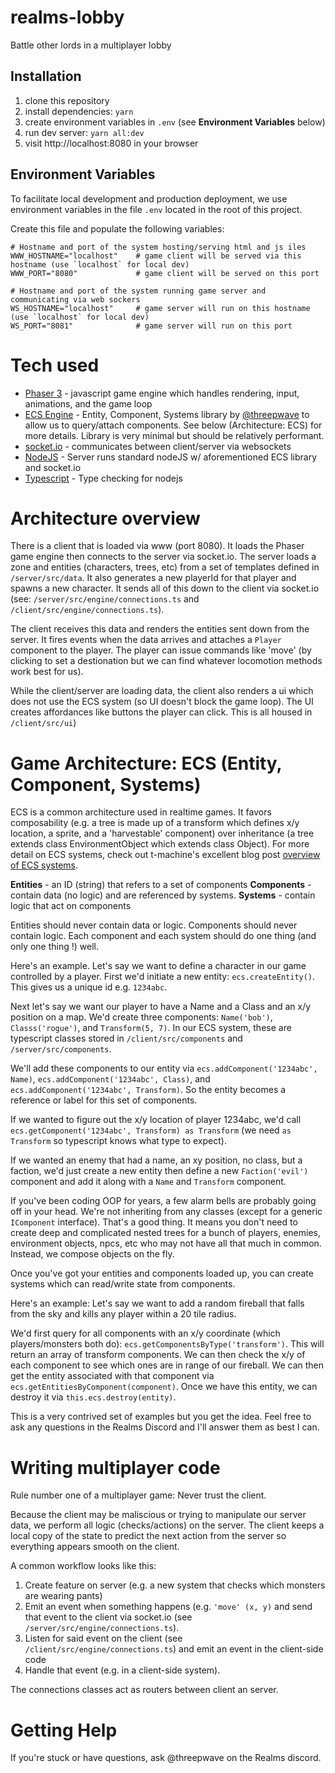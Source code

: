 # realms-lobby
Battle other lords in a multiplayer lobby

## Installation
1. clone this repository
2. install dependencies: `yarn`
3. create environment variables in `.env` (see **Environment Variables** below)
4. run dev server: `yarn all:dev`
5. visit http://localhost:8080 in your browser

## Environment Variables

To facilitate local development and production deployment, we use environment variables in the file `.env` located in the root of this project. 

Create this file and populate the following variables:
```
# Hostname and port of the system hosting/serving html and js iles
WWW_HOSTNAME="localhost"    # game client will be served via this hostname (use `localhost` for local dev)
WWW_PORT="8080"             # game client will be served on this port

# Hostname and port of the system running game server and communicating via web sockers
WS_HOSTNAME="localhost"     # game server will run on this hostname (use `localhost` for local dev)
WS_PORT="8081"              # game server will run on this port
```

# Tech used
* [Phaser 3](https://photonstorm.github.io/phaser3-docs/) - javascript game engine which handles rendering, input, animations, and the game loop
* [ECS Engine](http://t-machine.org/index.php/category/entity-systems/) - Entity, Component, Systems library by [@threepwave](https://twitter.com/threepwave) to allow us to query/attach components. See below (Architecture: ECS) for more details. Library is very minimal but should be relatively performant.    
* [socket.io](https://socket.io/) - communicates between client/server via websockets
* [NodeJS](https://nodejs.org/en/) - Server runs standard nodeJS w/ aforementioned ECS library and socket.io
* [Typescript](https://www.typescriptlang.org/) - Type checking for nodejs

# Architecture overview
There is a client that is loaded via www (port 8080). It loads the Phaser game engine then connects to the server via socket.io. The server loads a zone and entities (characters, trees, etc) from a set of templates defined in `/server/src/data`. It also generates a new playerId for that player and spawns a new character. It sends all of this down to the client via socket.io (see: `/server/src/engine/connections.ts` and `/client/src/engine/connections.ts`).

The client receives this data and renders the entities sent down from the server. It fires events when the data arrives and attaches a `Player` component to the player. The player can issue commands like 'move' (by clicking to set a destionation but we can find whatever locomotion methods work best for us).

While the client/server are loading data, the client also renders a ui which does not use the ECS system (so UI doesn't block the game loop). The UI creates affordances like buttons the player can click. This is all housed in `/client/src/ui`)

# Game Architecture: ECS (Entity, Component, Systems)

ECS is a common architecture used in realtime games. It favors composability (e.g. a tree is made up of a transform which defines x/y location, a sprite, and a 'harvestable' component) over inheritance (a tree extends class EnvironmentObject which extends class Object). For more detail on ECS systems, check out t-machine's excellent blog post [overview of ECS systems](http://t-machine.org/index.php/category/entity-systems/).

**Entities** - an ID (string) that refers to a set of components
**Components** - contain data (no logic) and are referenced by systems.
**Systems** - contain logic that act on components

Entities should never contain data or logic. Components should never contain logic. Each component and each system should do one thing (and only one thing !) well.

Here's an example. Let's say we want to define a character in our game controlled by a player. First we'd initiate a new entity: `ecs.createEntity()`. This gives us a unique id e.g. `1234abc`.

Next let's say we want our player to have a Name and a Class and an x/y position on a map. We'd create three components: `Name('bob')`, `Classs('rogue')`, and `Transform(5, 7)`. In our ECS system, these are typescript classes stored in `/client/src/components` and `/server/src/components`.

We'll add these components to our entity via `ecs.addComponent('1234abc', Name)`, `ecs.addComponent('1234abc', Class)`, and `ecs.addComponent('1234abc', Transform)`. So the entity becomes a reference or label for this set of components. 

If we wanted to figure out the x/y location of player 1234abc, we'd call `ecs.getComponent('1234abc', Transform) as Transform` (we need `as Transform` so typescript knows what type to expect).

If we wanted an enemy that had a name, an xy position, no class, but a faction, we'd just create a new entity then define a new `Faction('evil')` component and add it along with a `Name` and `Transform` component.

If you've been coding OOP for years, a few alarm bells are probably going off in your head. We're not inheriting from any classes (except for a generic `IComponent` interface). That's a good thing. It means you don't need to create deep and complicated nested trees for a bunch of players, enemies, environment objects, npcs, etc who may not have all that much in common. Instead, we compose objects on the fly.

Once you've got your entities and components loaded up, you can create systems which can read/write state from components.

Here's an example: Let's say we want to add a random fireball that falls from the sky and kills any player within a 20 tile radius.

We'd first query for all components with an x/y coordinate (which players/monsters both do): `ecs.getComponentsByType('transform')`. This will return an array of transform components. We can then check the x/y of each component to see which ones are in range of our fireball. We can then get the entity associated with that component via `ecs.getEntitiesByComponent(component)`. Once we have this entity, we can destroy it via `this.ecs.destroy(entity)`.

This is a very contrived set of examples but you get the idea. Feel free to ask any questions in the Realms Discord and I'll answer them as best I can.

# Writing multiplayer code

Rule number one of a multiplayer game: Never trust the client.

Because the client may be maliscious or trying to manipulate our server data, we perform all logic (checks/actions) on the server. The client keeps a local copy of the state to predict the next action from the server so everything appears smooth on the client.

A common workflow looks like this:
1. Create feature on server (e.g. a new system that checks which monsters are wearing pants)
2. Emit an event when something happens (e.g. `'move' (x, y)` and send that event to the client via socket.io (see `/server/src/engine/connections.ts`).
3. Listen for said event on the client (see `/client/src/engine/connections.ts`) and emit an event in the client-side code
4. Handle that event (e.g. in a client-side system).

The connections classes act as routers between client an server.


# Getting Help
If you're stuck or have questions, ask @threepwave on the Realms discord.


